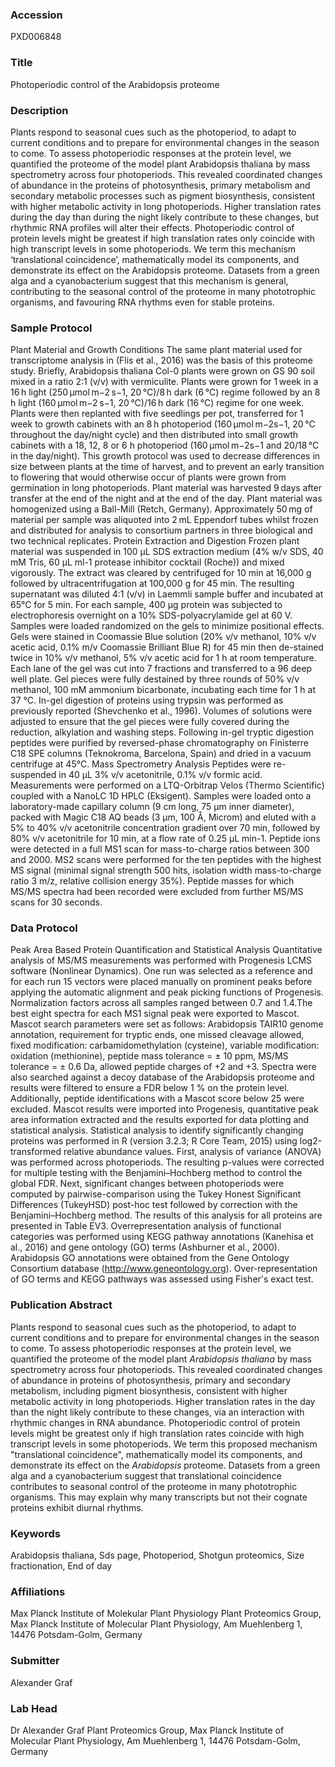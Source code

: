 ### Accession
PXD006848

### Title
Photoperiodic control of the Arabidopsis proteome

### Description
Plants respond to seasonal cues such as the photoperiod, to adapt to current conditions and to prepare for environmental changes in the season to come. To assess photoperiodic responses at the protein level, we quantified the proteome of the model plant Arabidopsis thaliana by mass spectrometry across four photoperiods. This revealed coordinated changes of abundance in the proteins of photosynthesis, primary metabolism and secondary metabolic processes such as pigment biosynthesis, consistent with higher metabolic activity in long photoperiods.  Higher translation rates during the day than during the night likely contribute to these changes, but rhythmic RNA profiles will alter their effects. Photoperiodic control of protein levels might be greatest if high translation rates only coincide with high transcript levels in some photoperiods. We term this mechanism ‘translational coincidence’, mathematically model its components, and demonstrate its effect  on the Arabidopsis proteome. Datasets from a green alga and a cyanobacterium suggest that this mechanism is general, contributing to the seasonal control of the proteome in many phototrophic organisms, and favouring RNA rhythms even for stable proteins.

### Sample Protocol
Plant Material and Growth Conditions The same plant material used for transcriptome analysis in (Flis et al., 2016) was the basis of this proteome study. Briefly, Arabidopsis thaliana Col-0 plants were grown on GS 90 soil mixed in a ratio 2:1 (v/v) with vermiculite. Plants were grown for 1 week in a 16 h light (250 μmol m−2 s−1, 20 °C)/8 h dark (6 °C) regime followed by an 8 h light (160 μmol m−2 s−1, 20 °C)/16 h dark (16 °C) regime for one week. Plants were then replanted with five seedlings per pot, transferred for 1 week to growth cabinets with an 8 h photoperiod (160 μmol m−2s−1, 20 °C throughout the day/night cycle) and then distributed into small growth cabinets with a 18, 12, 8 or 6 h photoperiod (160 μmol m−2s−1 and 20/18 °C in the day/night). This growth protocol was used to decrease differences in size between plants at the time of harvest, and to prevent an early transition to flowering that would otherwise occur of plants were grown from germination in long photoperiods. Plant material was harvested 9 days after transfer at the end of the night and at the end of the day. Plant material was homogenized using a Ball-Mill (Retch, Germany). Approximately 50 mg of material per sample was aliquoted into 2 mL Eppendorf tubes whilst frozen and distributed for analysis to consortium partners in three biological and two technical replicates.   Protein Extraction and Digestion  Frozen plant material was suspended in 100 µL SDS extraction medium (4% w/v SDS, 40 mM Tris, 60 μL ml-1 protease inhibitor cocktail (Roche)) and mixed vigorously. The extract was cleared by centrifuged for 10 min at 16,000 g followed by ultracentrifugation at 100,000 g for 45 min. The resulting supernatant was diluted 4:1 (v/v) in Laemmli sample buffer and incubated at 65°C for 5 min. For each sample, 400 μg protein was subjected to electrophoresis overnight on a 10% SDS-polyacrylamide gel at 60 V. Samples were loaded randomized on the gels to minimize positional effects. Gels were stained in Coomassie Blue solution (20% v/v methanol, 10% v/v acetic acid, 0.1% m/v Coomassie Brilliant Blue R) for 45 min then de-stained twice in 10% v/v methanol, 5% v/v acetic acid for 1 h at room temperature. Each lane of the gel was cut into 7 fractions and transferred to a 96 deep well plate. Gel pieces were fully destained by three rounds of 50% v/v methanol, 100 mM ammonium bicarbonate, incubating each time for 1 h at 37 °C. In-gel digestion of proteins using trypsin was performed as previously reported (Shevchenko et al., 1996). Volumes of solutions were adjusted to ensure that the gel pieces were fully covered during the reduction, alkylation and washing steps. Following in-gel tryptic digestion peptides were purified by reversed-phase chromatography on Finisterre C18 SPE columns (Teknokroma, Barcelona, Spain) and dried in a vacuum centrifuge at 45°C.   Mass Spectrometry Analysis Peptides were re-suspended in 40 μL 3% v/v acetonitrile, 0.1% v/v formic acid. Measurements were performed on a LTQ-Orbitrap Velos (Thermo Scientific) coupled with a NanoLC 1D HPLC (Eksigent). Samples were loaded onto a laboratory-made capillary column (9 cm long, 75 μm inner diameter), packed with Magic C18 AQ beads (3 μm, 100 Å, Microm) and eluted with a 5% to 40% v/v acetonitrile concentration gradient over 70 min, followed by 80% v/v acetonitrile for 10 min, at a flow rate of 0.25 μL min-1. Peptide ions were detected in a full MS1 scan for mass-to-charge ratios between 300 and 2000. MS2 scans were performed for the ten peptides with the highest MS signal (minimal signal strength 500 hits, isolation width mass-to-charge ratio 3 m/z, relative collision energy 35%). Peptide masses for which MS/MS spectra had been recorded were excluded from further MS/MS scans for 30 seconds.

### Data Protocol
Peak Area Based Protein Quantification and Statistical Analysis Quantitative analysis of MS/MS measurements was performed with Progenesis LCMS software (Nonlinear Dynamics). One run was selected as a reference and for each run 15 vectors were placed manually on prominent peaks before applying the automatic alignment and peak picking functions of Progenesis. Normalization factors across all samples ranged between 0.7 and 1.4.The best eight spectra for each MS1 signal peak were exported to Mascot. Mascot search parameters were set as follows: Arabidopsis TAIR10 genome annotation, requirement for tryptic ends, one missed cleavage allowed, fixed modification: carbamidomethylation (cysteine), variable modification: oxidation (methionine), peptide mass tolerance = ± 10 ppm, MS/MS tolerance = ± 0.6 Da, allowed peptide charges of +2 and +3. Spectra were also searched against a decoy database of the Arabidopsis proteome and results were filtered to ensure a FDR below 1 % on the protein level. Additionally, peptide identifications with a Mascot score below 25 were excluded. Mascot results were imported into Progenesis, quantitative peak area information extracted and the results exported for data plotting and statistical analysis.  Statistical analysis to identify significantly changing proteins was performed in R (version 3.2.3; R Core Team, 2015) using log2-transformed relative abundance values. First, analysis of variance (ANOVA) was performed across photoperiods. The resulting p-values were corrected for multiple testing with the Benjamini–Hochberg method to control the global FDR. Next, significant changes between photoperiods were computed by pairwise-comparison using the Tukey Honest Significant Differences (TukeyHSD) post-hoc test followed by correction with the Benjamini–Hochberg method. The results of this analysis for all proteins are presented in Table EV3. Overrepresentation analysis of functional categories was performed using KEGG pathway annotations (Kanehisa et al., 2016) and gene ontology (GO) terms (Ashburner et al., 2000). Arabidopsis GO annotations were obtained from the Gene Ontology Consortium database (http://www.geneontology.org). Over-representation of GO terms and KEGG pathways was assessed using Fisher's exact test.

### Publication Abstract
Plants respond to seasonal cues such as the photoperiod, to adapt to current conditions and to prepare for environmental changes in the season to come. To assess photoperiodic responses at the protein level, we quantified the proteome of the model plant <i>Arabidopsis thaliana</i> by mass spectrometry across four photoperiods. This revealed coordinated changes of abundance in proteins of photosynthesis, primary and secondary metabolism, including pigment biosynthesis, consistent with higher metabolic activity in long photoperiods. Higher translation rates in the day than the night likely contribute to these changes, via an interaction with rhythmic changes in RNA abundance. Photoperiodic control of protein levels might be greatest only if high translation rates coincide with high transcript levels in some photoperiods. We term this proposed mechanism "translational coincidence", mathematically model its components, and demonstrate its effect on the <i>Arabidopsis</i> proteome. Datasets from a green alga and a cyanobacterium suggest that translational coincidence contributes to seasonal control of the proteome in many phototrophic organisms. This may explain why many transcripts but not their cognate proteins exhibit diurnal rhythms.

### Keywords
Arabidopsis thaliana, Sds page, Photoperiod, Shotgun proteomics, Size fractionation, End of day

### Affiliations
Max Planck Institute of Molekular Plant Physiology
Plant Proteomics Group, Max Planck Institute of Molecular Plant Physiology, Am Muehlenberg 1, 14476 Potsdam-Golm, Germany

### Submitter
Alexander Graf

### Lab Head
Dr Alexander Graf
Plant Proteomics Group, Max Planck Institute of Molecular Plant Physiology, Am Muehlenberg 1, 14476 Potsdam-Golm, Germany



